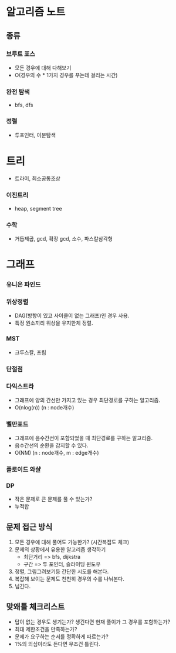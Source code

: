 # 알고리즘 노트

## 종류

### 브루트 포스
- 모든 경우에 대해 다해보기
- O(경우의 수 * 1가지 경우를 푸는데 걸리는 시간)

### 완전 탐색
- bfs, dfs

### 정렬
- 투포인터, 이분탐색

# 트리
- 트라이, 최소공통조상

### 이진트리
- heap, segment tree

### 수학
- 거듭제곱, gcd, 확장 gcd, 소수, 파스칼삼각형

# 그래프

### 유니온 파인드

### 위상정렬
- DAG(방향이 있고 사이클이 없는 그래프)인 경우 사용.
- 특정 원소끼리 위상을 유지한체 정렬.

### MST
- 크루스칼, 프림

### 단절점

### 다익스트라
- 그래프에 양의 간선만 가지고 있는 경우 최단경로를 구하는 알고리즘.
- O(nlog(n)) (n : node개수)

### 벨만포드
- 그래프에 음수간선이 포함되었을 때 최단경로를 구하는 알고리즘.
- 음수간선의 순환을 감지할 수 있다.
- O(NM) (n : node개수, m : edge개수)

### 플로이드 와샬

### DP
- 작은 문제로 큰 문제를 풀 수 있는가?
- 누적합


## 문제 접근 방식
1. 모든 경우에 대해 풀어도 가능한가? (시간복잡도 체크)
2. 문제의 상황에서 유용한 알고리즘 생각하기
    - 최단거리 => bfs, dijkstra
    - 구간 => 투 포인터, 슬라이딩 윈도우
3. 정렬, 그림그려보기등 간단한 시도를 해본다.
4. 복잡해 보이는 문제도 천천히 경우의 수를 나눠본다.
5. 넘긴다.


## 맞왜틀 체크리스트
- 답이 없는 경우도 생기는가? 생긴다면 현재 풀이가 그 경우를 포함하는가?
- 최대 제한조건을 만족하는가?
- 문제가 요구하는 순서를 정확하게 따르는가?
- 1%의 의심이라도 든다면 무조건 틀린다.


